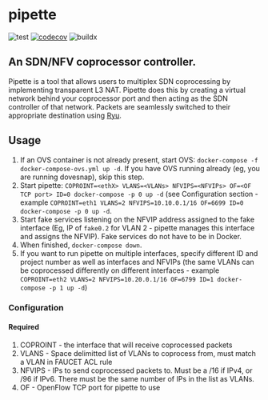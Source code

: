 # pipette
![test](https://github.com/IQTLabs/pipette/workflows/test/badge.svg) [![codecov](https://codecov.io/gh/IQTLabs/pipette/branch/main/graph/badge.svg)](https://codecov.io/gh/IQTLabs/pipette) ![buildx](https://github.com/IQTLabs/pipette/workflows/buildx/badge.svg)

## An SDN/NFV coprocessor controller.
Pipette is a tool that allows users to multiplex SDN coprocessing by implementing transparent L3 NAT. Pipette does this by creating a virtual network behind your coprocessor port and then acting as the SDN controller of that network. Packets are seamlessly switched to their appropriate destination using [Ryu](https://osrg.github.io/ryu/).

## Usage

 1. If an OVS container is not already present, start OVS: `docker-compose -f docker-compose-ovs.yml up -d`. If you have OVS running already (eg, you are running dovesnap), skip this step.
 1. Start pipette: `COPROINT=<ethX> VLANS=<VLANs> NFVIPS=<NFVIPs> OF=<OF TCP port> ID=0 docker-compose -p 0 up -d` (see Configuration section - example `COPROINT=eth1 VLANS=2 NFVIPS=10.10.0.1/16 OF=6699 ID=0 docker-compose -p 0 up -d`.
 1. Start fake services listening on the NFVIP address assigned to the fake interface (Eg, IP of `fake0.2` for VLAN 2 - pipette manages this interface and assigns the NFVIP). Fake services do not have to be in Docker.
 1. When finished, `docker-compose down`.
 1. If you want to run pipette on multiple interfaces, specify different ID and project number as well as interfaces and NFVIPs (the same VLANs can be coprocessed differently on different interfaces - example `COPROINT=eth2 VLANS=2 NFVIPS=10.20.0.1/16 OF=6799 ID=1 docker-compose -p 1 up -d`)

### Configuration
#### Required
 1. COPROINT - the interface that will receive coprocessed packets
 1. VLANS - Space delimitted list of VLANs to coprocess from, must match a VLAN in FAUCET ACL rule
 1. NFVIPS - IPs to send coprocessed packets to. Must be a /16 if IPv4, or /96 if IPv6. There must be the same number of IPs in the list as VLANs.
 1. OF - OpenFlow TCP port for pipette to use
